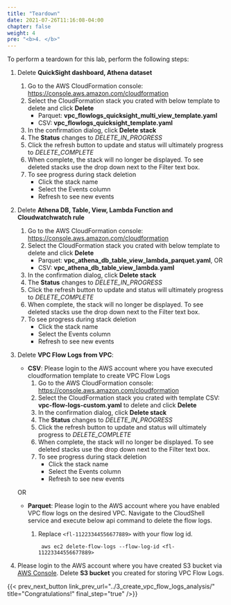 ```yaml
---
title: "Teardown"
date: 2021-07-26T11:16:08-04:00
chapter: false
weight: 4
pre: "<b>4. </b>"
---
```



To perform a teardown for this lab, perform the following steps:


1. Delete **QuickSight dashboard, Athena dataset**
    1. Go to the AWS CloudFormation console: <https://console.aws.amazon.com/cloudformation>
    2. Select the CloudFormation stack you crated with below template to delete and click **Delete**
        - Parquet: **vpc_flowlogs_quicksight_multi_view_template.yaml**
        - CSV: **vpc_flowlogs_quicksight_template.yaml**
    3. In the confirmation dialog, click **Delete stack**
    4. The **Status** changes to _DELETE_IN_PROGRESS_
    5. Click the refresh button to update and status will ultimately progress to _DELETE_COMPLETE_
    6. When complete, the stack will no longer be displayed. To see deleted stacks use the drop down next to the Filter text box.
    6. To see progress during stack deletion
        * Click the stack name
        * Select the Events column
        * Refresh to see new events

2. Delete **Athena DB, Table, View, Lambda Function and Cloudwatchwatch rule**
    1. Go to the AWS CloudFormation console: <https://console.aws.amazon.com/cloudformation>
    2. Select the CloudFormation stack you crated with below template to delete and click **Delete**
        - Parquet: **vpc_athena_db_table_view_lambda_parquet.yaml**, OR
        - CSV: **vpc_athena_db_table_view_lambda.yaml** 
    3. In the confirmation dialog, click **Delete stack**
    4. The **Status** changes to _DELETE_IN_PROGRESS_
    5. Click the refresh button to update and status will ultimately progress to _DELETE_COMPLETE_
    6. When complete, the stack will no longer be displayed. To see deleted stacks use the drop down next to the Filter text box.
    6. To see progress during stack deletion
        * Click the stack name
        * Select the Events column
        * Refresh to see new events

4. Delete **VPC Flow Logs from VPC**:

    - **CSV**: Please login to the AWS account where you have executed cloudformation template to create VPC Flow Logs
        1. Go to the AWS CloudFormation console: <https://console.aws.amazon.com/cloudformation>
        2. Select the CloudFormation stack you crated with template CSV: **vpc-flow-logs-custom.yaml** to delete and click **Delete**
        3. In the confirmation dialog, click **Delete stack**
        4. The **Status** changes to _DELETE_IN_PROGRESS_
        5. Click the refresh button to update and status will ultimately progress to _DELETE_COMPLETE_
        6. When complete, the stack will no longer be displayed. To see deleted stacks use the drop down next to the Filter text box.
        6. To see progress during stack deletion
            * Click the stack name
            * Select the Events column
            * Refresh to see new events

    OR

    - **Parquet**: Please login to the AWS account where you have enabled VPC flow logs on the desired VPC. Navigate to the CloudShell service and execute below api command to delete the flow logs.
        1. Replace `<fl-11223344556677889>` with your flow log id.

                aws ec2 delete-flow-logs --flow-log-id <fl-11223344556677889>

5. Please login to the AWS account where you have created S3 bucket via [AWS Console](https://s3.console.aws.amazon.com/s3/home). Delete **S3 bucket** you created for storing VPC Flow Logs.
		

{{< prev_next_button link_prev_url="../3_create_vpc_flow_logs_analysis/" title="Congratulations!" final_step="true" />}}


